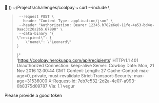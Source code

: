  () ~/Projects/challenges/coolpay
⤷  curl --include \
>      --request POST \
>      --header "Content-Type: application/json" \
>      --header "Authorization: Bearer 12345.b782e6e0-11fe-4a53-bd4e-9aac3c20a26b.67890" \
>      --data-binary "{
>     \"recipient\": {
>         \"name\": \"Leonard\"
>     }
> }" \
> 'https://coolpay.herokuapp.com/api/recipients'
HTTP/1.1 401 Unauthorized
Connection: keep-alive
Server: Cowboy
Date: Mon, 21 Nov 2016 12:00:44 GMT
Content-Length: 27
Cache-Control: max-age=0, private, must-revalidate
Strict-Transport-Security: max-age=31536000
X-Request-Id: 7eb7c532-2d2a-4e07-a993-0b8375d09787
Via: 1.1 vegur

Please provide a good token
